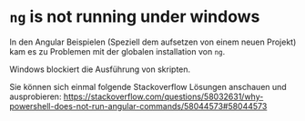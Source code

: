 # `ng` is not running under windows

In den Angular Beispielen (Speziell dem aufsetzen von einem neuen Projekt) kam es zu Problemen mit der globalen installation von `ng`. 

Windows blockiert die Ausführung von skripten. 

Sie können sich einmal folgende Stackoverflow Lösungen anschauen und ausprobieren: https://stackoverflow.com/questions/58032631/why-powershell-does-not-run-angular-commands/58044573#58044573

